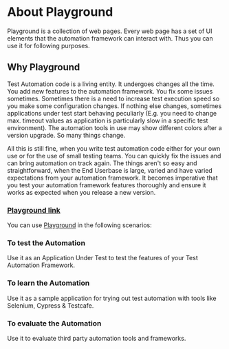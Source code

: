 # About Playground

Playground is a collection of web pages. Every web page has a set of UI elements that the automation framework can interact with. Thus you can use it for following purposes.

## Why Playground

Test Automation code is a living entity. It undergoes changes all the time. You add new features to the automation framework. You fix some issues sometimes. Sometimes there is a need to increase test execution speed so you make some configuration changes. If nothing else changes, sometimes applications under test start behaving peculiarly (E.g. you need to change max. timeout values as application is particularly slow in a specific test environment). The automation tools in use may show different colors after a version upgrade. So many things change.

All this is still fine, when you write test automation code either for your own use or for the use of small testing teams. You can quickly fix the issues and can bring automation on track again. The things aren't so easy and straightforward, when the End Userbase is large, varied and have varied expectations from your automation framework. It becomes imperative that you test your automation framework features thoroughly and ensure it works as expected when you release a new version.

### [Playground link](https://dineshvelhal.github.io/Playground/home.html)

You can use [Playground](https://dineshvelhal.github.io/Playground/home.html) in the  following scenarios:

### To test the Automation
Use it as an Application Under Test to test the features of your Test Automation Framework.

### To learn the Automation
Use it as a sample application for trying out test automation with tools like Selenium, Cypress & Testcafe.

### To evaluate the Automation
Use it to evaluate third party automation tools and frameworks.

